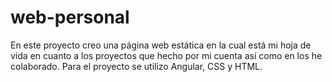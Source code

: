 # web-personal
En este proyecto creo una página web estática en la cual está mi hoja de vida en cuanto a los proyectos que hecho por mi cuenta así como en los he colaborado. Para el proyecto se utilizo Angular, CSS y HTML. 

